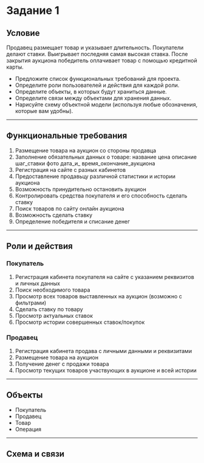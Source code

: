 # Задание 1

## Условие

Продавец размещает товар и указывает длительность. Покупатели делают ставки. Выигрывает последняя самая высокая ставка. После закрытия аукциона победитель оплачивает товар с помощью кредитной карты.

* Предложите список функциональных требований для проекта.
* Определите роли пользователей и действия для каждой роли.
* Определите объекты, в которых будут храниться данные.
* Определите связи между объектами для хранения данных.
* Нарисуйте схему объектной модели (используя любые обозначения, которые вам удобны).

---
  
## Функциональные требования

1. Размещение товара на аукцион со стороны продавца
2. Заполнение обязательных данных о товаре: название цена описание шаг_ставки фото дата_и_ время_окончание_аукциона
3. Регистрация на сайте с разных кабинетов
4. Предоставление продавьцу различной статистики и истории аукциона
5. Возможность принудительно остановить аукцион
6. Контролировать средства покупателя и его способность сделать ставку
7. Поиск товаров по сайту онлайн аукциона
8. Возможность сделать ставку
9. Определение победителя и списание денег

---

## Роли и действия

### Покупатель 
1. Регистрация кабинета покупателя на сайте с указанием реквизитов и личных данных
2. Поиск необходимого товара
3. Просмотр всех товаров выставленных на аукцион (возможно с фильтрами)
4. Сделать ставку по товару
5. Просмотр актуальных ставок
6. Просмотр истории совершенных ставок/покупок

### Продавец
1. Регистрация кабинета продава с личными данными и реквизитами
2. Размещение товара на аукцион
3. Получение денег с продажи товара
4. Просмотр текущих товаров участвующих в аукционе и всей истории 

---

## Объекты

- Покупатель
- Продавец
- Товар
- Операция

---

## Схема и связи

[](../img/1.png)
